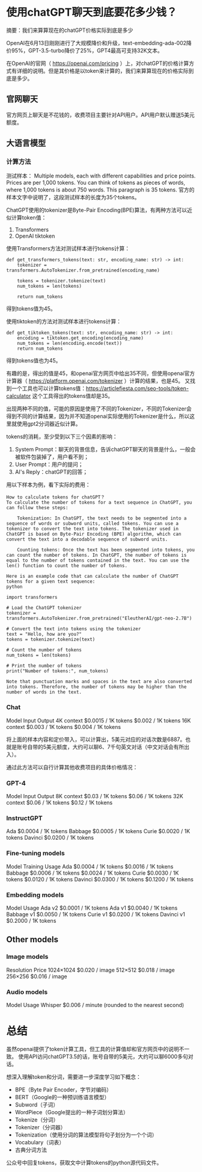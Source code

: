 # 使用chatGPT聊天到底要花多少钱？

摘要：我们来算算现在的chatGPT价格实际到底是多少

OpenAI在6月13日刚刚进行了大规模降价和升级，text-embedding-ada-002降价95%，GPT-3.5-turbo降价了25%，GPT4最高可支持32K文本。

在OpenAI的官网（ https://openai.com/pricing ）上，对chatGPT的价格计算方式有详细的说明。但是其价格是以token来计算的，我们来算算现在的价格实际到底是多少。

## 官网聊天

官方网页上聊天是不花钱的，收费项目主要针对API用户。API用户默认赠送5美元额度。

## 大语言模型

### 计算方法

测试样本：
Multiple models, each with different capabilities and price points. Prices are per 1,000 tokens. You can think of tokens as pieces of words, where 1,000 tokens is about 750 words. This paragraph is 35 tokens.
官方的样本文字中说明了，这段测试样本的长度为35个tokens。

ChatGPT使用的tokenizer是Byte-Pair Encoding(BPE)算法，有两种方法可以近似计算token值：

1. Transformers
2. OpenAI tiktoken

使用Transformers方法对测试样本进行tokens计算：
```
def get_transformers_tokens(text: str, encoding_name: str) -> int:
    tokenizer = transformers.AutoTokenizer.from_pretrained(encoding_name)

    tokens = tokenizer.tokenize(text)
    num_tokens = len(tokens)

    return num_tokens
```
得到tokens值为45。

使用tiktoken的方法对测试样本进行tokens计算：
```
def get_tiktoken_tokens(text: str, encoding_name: str) -> int:
    encoding = tiktoken.get_encoding(encoding_name)
    num_tokens = len(encoding.encode(text))
    return num_tokens
```
得到tokens值也为45。

有趣的是，得出的值是45，和openai官方网页中给出35不同，但使用openai官方计算器（ https://platform.openai.com/tokenizer ）计算的结果，也是45。
又找到一个工具也可以计算tokens值：https://articlefiesta.com/seo-tools/token-calculator
这个工具得出的tokens值却是35。

出现两种不同的值，可能的原因是使用了不同的Tokenizer，不同的Tokenizer会得到不同的计算结果，因为并不知道openai实际使用的Tokenizer是什么，所以这里就使用gpt2分词器近似计算。

tokens的消耗，至少受到以下三个因素的影响：
1. System Prompt：聊天的背景信息，告诉chatGPT聊天的背景是什么，一般会被软件包装掉了，用户看不到；
2. User Prompt：用户的提问；
3. AI's Reply：chatGPT的回答；

用以下样本为例，看下实际的费用：
```
How to calculate tokens for chatGPT？
To calculate the number of tokens for a text sequence in ChatGPT, you can follow these steps:

    Tokenization: In ChatGPT, the text needs to be segmented into a sequence of words or subword units, called tokens. You can use a tokenizer to convert the text into tokens. The tokenizer used in ChatGPT is based on Byte-Pair Encoding (BPE) algorithm, which can convert the text into a decodable sequence of subword units.

    Counting tokens: Once the text has been segmented into tokens, you can count the number of tokens. In ChatGPT, the number of tokens is equal to the number of tokens contained in the text. You can use the len() function to count the number of tokens.

Here is an example code that can calculate the number of ChatGPT tokens for a given text sequence:
python

import transformers

# Load the ChatGPT tokenizer
tokenizer = transformers.AutoTokenizer.from_pretrained("EleutherAI/gpt-neo-2.7B")

# Convert the text into tokens using the tokenizer
text = "Hello, how are you?"
tokens = tokenizer.tokenize(text)

# Count the number of tokens
num_tokens = len(tokens)

# Print the number of tokens
print("Number of tokens:", num_tokens)

Note that punctuation marks and spaces in the text are also converted into tokens. Therefore, the number of tokens may be higher than the number of words in the text.
```

### Chat

Model	Input	Output
4K context	$0.0015 / 1K tokens	$0.002 / 1K tokens
16K context	$0.003 / 1K tokens	$0.004 / 1K tokens

将上面的样本内容和定价带入，可以计算出，5美元对应的对话次数是6887。也就是账号自带的5美元额度，大约可以聊6、7千句英文对话（中文对话会有所出入）。

通过此方法可以自行计算其他收费项目的具体价格情况：

### GPT-4

Model	Input	Output
8K context	$0.03 / 1K tokens	$0.06 / 1K tokens
32K context	$0.06 / 1K tokens	$0.12 / 1K tokens

### InstructGPT

Ada $0.0004 / 1K tokens
Babbage $0.0005 / 1K tokens
Curie $0.0020 / 1K tokens
Davinci $0.0200 / 1K tokens

### Fine-tuning models

Model	Training	Usage
Ada	$0.0004 / 1K tokens	$0.0016 / 1K tokens
Babbage	$0.0006 / 1K tokens	$0.0024 / 1K tokens
Curie	$0.0030 / 1K tokens	$0.0120 / 1K tokens
Davinci	$0.0300 / 1K tokens	$0.1200 / 1K tokens

### Embedding models

Model	Usage
Ada v2	$0.0001 / 1K tokens
Ada v1	$0.0040 / 1K tokens
Babbage v1	$0.0050 / 1K tokens
Curie v1	$0.0200 / 1K tokens
Davinci v1	$0.2000 / 1K tokens

## Other models

### Image models

Resolution	Price
1024×1024	$0.020 / image
512×512	$0.018 / image
256×256	$0.016 / image

### Audio models

Model	Usage
Whisper	$0.006 / minute (rounded to the nearest second)

# 总结

虽然openai提供了token计算工具，但工具的计算值却和官方网页中的说明不一致。
使用API访问chatGPT3.5的话，账号自带的5美元，大约可以聊6000多句对话。

想深入理解token和分词，需要进一步深度学习如下概念：
- BPE（Byte Pair Encoder，字节对编码）
- BERT（Google的一种预训练语言模型）
- Subword（子词）
- WordPiece（Google提出的一种子词划分算法）
- Tokenize（分词）
- Tokenizer（分词器）
- Tokenization（使用分词的算法模型将句子划分为一个个词）
- Vocabulary（词表）
- 古典分词方法

公众号中回复tokens，获取文中计算tokens的python源代码文件。
